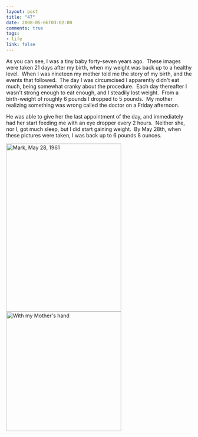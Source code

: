 ```yaml
--- 
layout: post
title: "47"
date: 2008-05-06T03:02:00
comments: true
tags:
- life
link: false
---
```

As you can see, I was a tiny baby forty-seven years ago.  These images were taken 21 days after my birth, when my weight was back up to a healthy level.  When I was nineteen my mother told me the story of my birth, and the events that followed.  The day I was circumcised I apparently didn't eat much, being somewhat cranky about the procedure.  Each day thereafter I wasn't strong enough to eat enough, and I steadily lost weight.  From a birth-weight of roughly 6 pounds I dropped to 5 pounds.  My mother realizing something was wrong called the doctor on a Friday afternoon.

He was able to give her the last appointment of the day, and immediately had her start feeding me with an eye dropper every 2 hours.  Neither she, nor I, got much sleep, but I did start gaining weight.  By May 28th, when these pictures were taken, I was back up to 6 pounds 8 ounces.

<img src="https://zanshin.net/images/Mark_may_1961.jpg" alt="Mark, May 28, 1961" width="312" height="456" /><img src="https://zanshin.net/images/Mark_with_hand_May_1961.jpg" alt="With my Mother's hand" width="312" height="324" />
